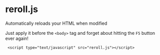 reroll.js
=========

Automatically reloads your HTML when modified

Just apply it before the `<body>` tag and forget about hitting the `F5` button ever again!
     
     <script type="text/javascript" src="reroll.js"></script>
